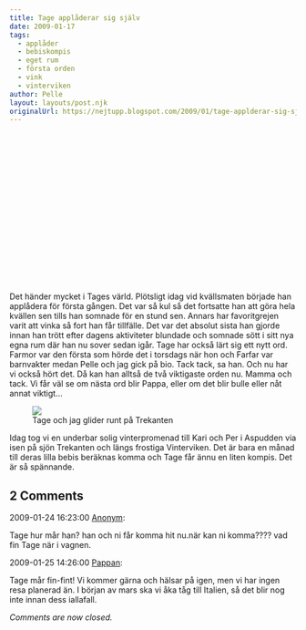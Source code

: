 ```yaml
---
title: Tage applåderar sig själv
date: 2009-01-17
tags: 
  - applåder
  - bebiskompis
  - eget rum
  - första orden
  - vink
  - vinterviken	
author: Pelle
layout: layouts/post.njk
originalUrl: https://nejtupp.blogspot.com/2009/01/tage-applderar-sig-sjlv.html
---
```


<object id="BLOG_video-72a1ca10153d1198" class="BLOG_video_class" contentid="72a1ca10153d1198" height="266" width="320"></object>
<!-- FIXME: Video -->
Det händer mycket i Tages värld. Plötsligt idag vid kvällsmaten började han applådera för första gången. Det var så kul så det fortsatte han att göra hela kvällen sen tills han somnade för en stund sen. Annars har favoritgrejen varit att vinka så fort han får tillfälle. Det var det absolut sista han gjorde innan han trött efter dagens aktiviteter blundade och somnade sött i sitt nya egna rum där han nu sover sedan igår. Tage har också lärt sig ett nytt ord. Farmor var den första som hörde det i torsdags när hon och Farfar var barnvakter medan Pelle och jag gick på bio. Tack tack, sa han. Och nu har vi också hört det. Då kan han alltså de två viktigaste orden nu. Mamma och tack. Vi får väl se om nästa ord blir Pappa, eller om det blir bulle eller nåt annat viktigt...

<figure>
	<img src="../../../img/2009/01/_MG_0229_1024pix.jpg">
	<figcaption>Tage och jag glider runt på Trekanten</figcaption>
</figure>

Idag tog vi en underbar solig vinterpromenad till Kari och Per i Aspudden via isen på sjön Trekanten och längs frostiga Vinterviken. Det är bara en månad till deras lilla bebis beräknas komma och Tage får ännu en liten kompis. Det är så spännande.

<div class="comments">
	<div class="comments-header"><h2>2 Comments</h2></div>
	<div class="comments-body">
			<div class="comment" id="comment-7262106169015833901">
				<p class="comment-header">
					<date datetime="2009-01-24T16:23:00.000+01:00">2009-01-24 16:23:00</date> 
					<a href="undefined" rel="nofollow">Anonym</a>:
				</p>
				<div class="comment-content"><p>Tage hur mår han? han och ni får komma hit nu.när kan ni komma???? vad fin Tage när i vagnen.</p></div>
				<div class="comment-footer"></div>
			</div>
			<div class="comment" id="comment-7605081744395482849">
				<p class="comment-header">
					<date datetime="2009-01-25T14:26:00.000+01:00">2009-01-25 14:26:00</date> 
					<a href="https://www.blogger.com/profile/02900993942775660627" rel="nofollow">Pappan</a>:
				</p>
				<div class="comment-content"><p>Tage mår fin-fint! Vi kommer gärna och hälsar på igen, men vi har ingen resa planerad än. I början av mars ska vi åka tåg till Italien, så det blir nog inte innan dess iallafall.</p></div>
				<div class="comment-footer"></div>
			</div></div>
	<p class="comments-footer"><em>Comments are now closed.</em></p>
</div>